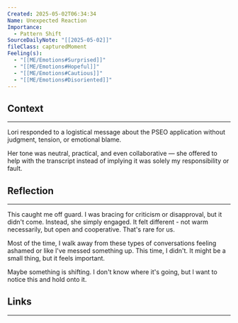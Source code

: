 ```yaml
---
Created: 2025-05-02T06:34:34
Name: Unexpected Reaction
Importance:
  - Pattern Shift
SourceDailyNote: "[[2025-05-02]]"
fileClass: capturedMoment
Feeling(s):
  - "[[ME/Emotions#Surprised]]"
  - "[[ME/Emotions#Hopeful]]"
  - "[[ME/Emotions#Cautious]]"
  - "[[ME/Emotions#Disoriented]]"
---
```

## Context
---
Lori responded to a logistical message about the PSEO application without judgment, tension, or emotional blame.

Her tone was neutral, practical, and even collaborative — she offered to help with the transcript instead of implying it was solely my responsibility or fault.
## Reflection 
---
This caught me off guard. I was bracing for criticism or disapproval, but it didn't come. Instead, she simply engaged. It felt different - not warm necessarily, but open and cooperative. That's rare for us.

Most of the time, I walk away from these types of conversations feeling ashamed or like l've messed something up. This time, I didn't. It might be a small thing, but it feels important.

Maybe something is shifting. I don't know where it's going, but l want to notice this and hold onto it.
## Links
---

